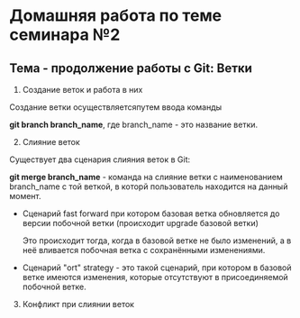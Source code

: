 # Домашняя работа по теме семинара №2

## Тема - продолжение работы с Git: Ветки

1. Создание веток и работа в них

Создание ветки осуществляетсяпутем ввода команды

**git branch branch_name**, где branch_name - это название ветки.



2. Слияние веток

Существует два сценария слияния веток в Git:

**git merge branch_name** - команда на слияние ветки с наименованием branch_name с той веткой, в которй пользователь находится на данный момент.

 * Сценарий fast forward при котором базовая ветка обновляется до версии побочной ветки (происходит upgrade базовой ветки)

    Это происходит тогда, когда в базовой ветке не было изменений, а в неё вливается побочная ветка с сохранёнными изменениями.

* Сценарий "ort" strategy - это такой сценарий, при котором в базовой ветке имеются изменения, которые отсутствуют в присоединяемой побочной ветке.



3. Конфликт при слиянии веток